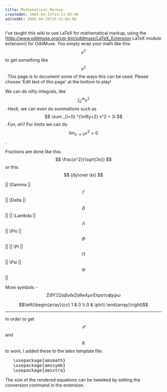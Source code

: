 ```yaml
---
title: Mathematical_Markup
createdAt: 2005-03-15T14:11-05:00
editedAt: 2005-04-20T15:31-04:00
---
```


I've taught this wiki to use LaTeX for mathematical markup, using the [http://www.oddmuse.org/cgi-bin/oddmuse/LaTeX_Extension LaTeX module extension] for OddMuse. You simply wrap your math like this: <nowiki>$$ x^2 $$</nowiki> to get something like $$x^2$$. This page is to document some of the ways this can be used. Please choose 'Edit text of this page' at the bottom to play!

We can do nifty integrals, like $$ \int^{\infty}_{0}{x^2} $$. Heck, we can even do summations such as $$ \sum _{i=0} ^{\infty+2} x^2 + 3i $$. Fun, eh?  For limits we can do $$ \lim_{x \rightarrow 0} x^3=0 $$.

Fractions are done like this: $$ \frac{x^2}{\sqrt{3x}} $$ or this: $$ {dy\over dx} $$

|| \Gamma  || $$\Gamma$$  || \Delta  || $$\Delta$$  ||
|| \Lambda || $$\Lambda$$ || \Phi    || $$\Phi$$    ||
|| \Pi     || $$\Pi$$     || \Psi    || $$\Psi$$    ||

More symbols - $$ \Sigma \Theta \Upsilon \Xi \Omega \alpha \beta \gamma \delta \epsilon \zeta \eta \theta \iota \kappa \lambda \mu \nu \xi \pi \rho \sigma \tau \upsilon \phi \chi \psi \omega $$

$$\left(\begin{array}{cc} 1 & 0 \\ 0 & \phi\\ \end{array}\right)$$

----

In order to get $$ \mathcal{P} $$ and $$\mathbb{R} $$ to work, I added these to the latex template file:
<pre>
   \usepackage{amsmath}
   \usepackage{amssymb}
   \usepackage{amsxtra}
</pre>

The size of the rendered equations can be tweeked by editing the conversion command in the extension.


